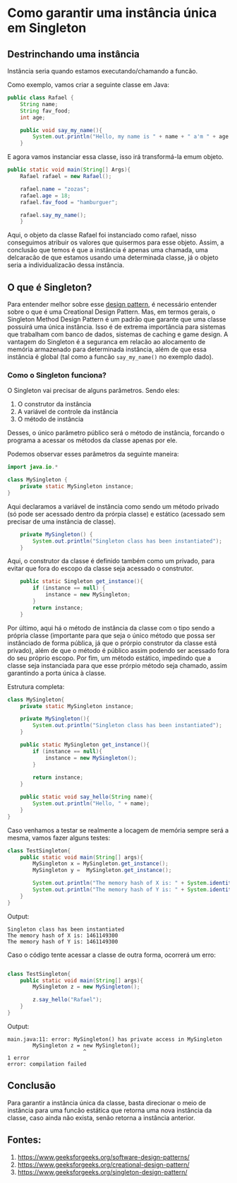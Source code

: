 # Como garantir uma instância única em Singleton

## Destrinchando uma instância

Instância seria quando estamos executando/chamando a funcão.

Como exemplo, vamos criar a seguinte classe em Java:

```java
public class Rafael {
    String name;
    String fav_food;
    int age;

    public void say_my_name(){
        System.out.println("Hello, my name is " + name + " a'm " + age + " years old, and my favorite food is " + fav_food);
    }
```

E agora vamos instanciar essa classe, isso irá transformá-la emum objeto.

```java
public static void main(String[] Args){
    Rafael rafael = new Rafael();

    rafael.name = "zozas";
    rafael.age = 18;
    rafael.fav_food = "hamburguer";

    rafael.say_my_name();
    }
```

Aqui, o objeto da classe Rafael foi instanciado como rafael, nisso conseguimos atribuir os valores que quisermos para esse objeto. Assim, a conclusão que temos é que a instância é apenas uma chamada, uma delcaracão de que estamos usando uma determinada classe, já o objeto seria a individualizacão dessa instância.

## O que é Singleton?

Para entender melhor sobre esse [design pattern](design_patterns.md), é necessário entender sobre o que é uma Creational Design Pattern. Mas, em termos gerais, o Singleton Method Design Pattern é um padrão que garante que uma classe possuirá uma única instância. Isso é de extrema importância para sistemas que trabalham com banco de dados, sistemas de caching e game design. 
A vantagem do Singleton é a seguranca em relacão ao alocamento de memória armazenado para determinada instância, além de que essa instância é global (tal como a funcão ```say_my_name()``` no exemplo dado).

### Como o Singleton funciona?

O Singleton vai precisar de alguns parâmetros. Sendo eles:

1. O construtor da instância
2. A variável de controle da instância
3. O método de instância

Desses, o único parâmetro público será o método de instância, forcando o programa a acessar os métodos da classe apenas por ele.

Podemos observar esses parâmetros da seguinte maneira:
```java
import java.io.*

class MySingleton {
    private static MySingleton instance;
}
```

Aqui declaramos a variável de instância como sendo um método privado (só pode ser acessado dentro da prórpia classe) e estático (acessado sem precisar de uma instância de classe).

```java
    private MySingleton() {
        System.out.println("Singleton class has been instantiated");
    }
```

Aqui, o construtor da classe é definido também como um privado, para evitar que fora do escopo da classe seja acessado o construtor.

```java
    public static Singleton get_instance(){
        if (instance == null) {
            instance = new MySingleton;
        }
        return instance;
    }
```

Por último, aqui há o método de instância da classe com o tipo sendo a própria classe (importante para que seja o único método que possa ser instânciado de forma pública, já que o prórpio construtor da classe está privado), além de que o método é público assim podendo ser acessado fora do seu próprio escopo. Por fim, um método estático, impedindo que a classe seja instanciada para que esse prórpio método seja chamado, assim garantindo a porta única à classe.

Estrutura completa:
```java
class MySingleton{
    private static MySingleton instance;

    private MySingleton(){
        System.out.println("Singleton class has been instantiated");
    }

    public static MySingleton get_instance(){
        if (instance == null){
            instance = new MySingleton();
        }
        
        return instance;
    }

    public static void say_hello(String name){
        System.out.println("Hello, " + name);
    }
}
```

Caso venhamos a testar se realmente a locagem de memória sempre será a mesma, vamos fazer alguns testes:

```java
class TestSingleton{
    public static void main(String[] args){
        MySingleton x = MySingleton.get_instance();
        MySingleton y =  MySingleton.get_instance();

        System.out.println("The memory hash of X is: " + System.identityHashCode(x));
        System.out.println("The memory hash of Y is: " + System.identityHashCode(y));
    }
}
```
Output:
```
Singleton class has been instantiated
The memory hash of X is: 1461149300
The memory hash of Y is: 1461149300
```
Caso o código tente acessar a classe de outra forma, ocorrerá um erro:

```java

class TestSingleton{
    public static void main(String[] args){
        MySingleton z = new MySingleton();

        z.say_hello("Rafael");
    }
}
```

Output:

```
main.java:11: error: MySingleton() has private access in MySingleton
        MySingleton z = new MySingleton();
                        ^
1 error
error: compilation failed
```

## Conclusão

Para garantir a instância única da classe, basta direcionar o meio de instância para uma funcão estática que retorna uma nova instância da classe, caso ainda não exista, senão retorna a instância anterior.

## Fontes:

1. https://www.geeksforgeeks.org/software-design-patterns/
2. https://www.geeksforgeeks.org/creational-design-pattern/
3. https://www.geeksforgeeks.org/singleton-design-pattern/